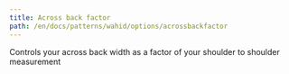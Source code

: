 ```yaml
---
title: Across back factor
path: /en/docs/patterns/wahid/options/acrossbackfactor
---
```


Controls your across back width as a factor of your shoulder to shoulder measurement